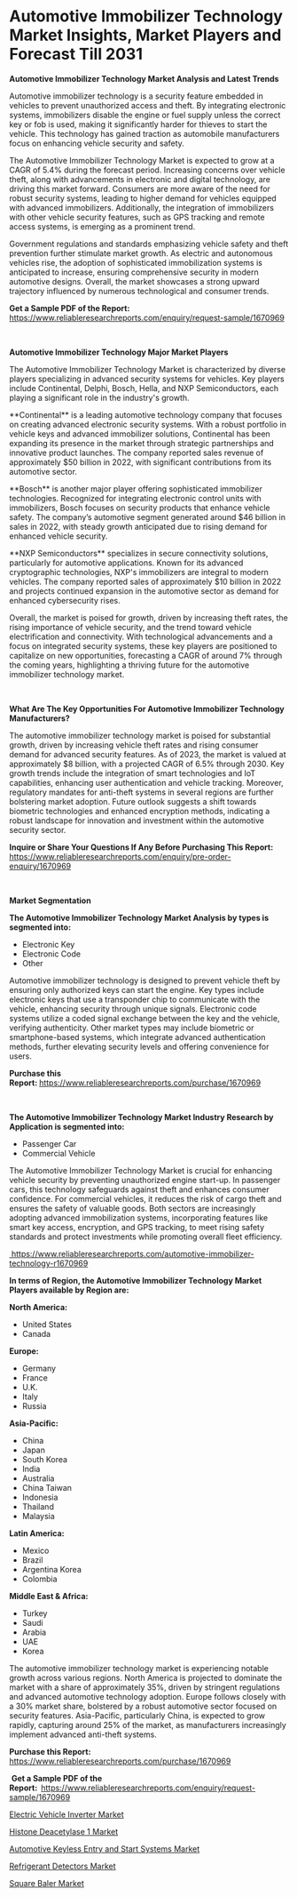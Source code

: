 <p><h1>Automotive Immobilizer Technology Market Insights, Market Players and Forecast Till 2031</h1></p><p><strong>Automotive Immobilizer Technology Market Analysis and Latest Trends</strong></p>
<p><p>Automotive immobilizer technology is a security feature embedded in vehicles to prevent unauthorized access and theft. By integrating electronic systems, immobilizers disable the engine or fuel supply unless the correct key or fob is used, making it significantly harder for thieves to start the vehicle. This technology has gained traction as automobile manufacturers focus on enhancing vehicle security and safety.</p><p>The Automotive Immobilizer Technology Market is expected to grow at a CAGR of 5.4% during the forecast period. Increasing concerns over vehicle theft, along with advancements in electronic and digital technology, are driving this market forward. Consumers are more aware of the need for robust security systems, leading to higher demand for vehicles equipped with advanced immobilizers. Additionally, the integration of immobilizers with other vehicle security features, such as GPS tracking and remote access systems, is emerging as a prominent trend. </p><p>Government regulations and standards emphasizing vehicle safety and theft prevention further stimulate market growth. As electric and autonomous vehicles rise, the adoption of sophisticated immobilization systems is anticipated to increase, ensuring comprehensive security in modern automotive designs. Overall, the market showcases a strong upward trajectory influenced by numerous technological and consumer trends.</p></p>
<p><strong>Get a Sample PDF of the Report:&nbsp;</strong> <a href="https://www.reliableresearchreports.com/enquiry/request-sample/1670969?utm_campaign=83&utm_medium=2&utm_source=Github&utm_content=ia&utm_term=20122024&utm_id=automotive-immobilizer-technology">https://www.reliableresearchreports.com/enquiry/request-sample/1670969</a></p>
<p>&nbsp;</p>
<p><strong>Automotive Immobilizer Technology Major Market Players</strong></p>
<p><p>The Automotive Immobilizer Technology Market is characterized by diverse players specializing in advanced security systems for vehicles. Key players include Continental, Delphi, Bosch, Hella, and NXP Semiconductors, each playing a significant role in the industry's growth. </p><p>**Continental** is a leading automotive technology company that focuses on creating advanced electronic security systems. With a robust portfolio in vehicle keys and advanced immobilizer solutions, Continental has been expanding its presence in the market through strategic partnerships and innovative product launches. The company reported sales revenue of approximately $50 billion in 2022, with significant contributions from its automotive sector.</p><p>**Bosch** is another major player offering sophisticated immobilizer technologies. Recognized for integrating electronic control units with immobilizers, Bosch focuses on security products that enhance vehicle safety. The company’s automotive segment generated around $46 billion in sales in 2022, with steady growth anticipated due to rising demand for enhanced vehicle security.</p><p>**NXP Semiconductors** specializes in secure connectivity solutions, particularly for automotive applications. Known for its advanced cryptographic technologies, NXP's immobilizers are integral to modern vehicles. The company reported sales of approximately $10 billion in 2022 and projects continued expansion in the automotive sector as demand for enhanced cybersecurity rises.</p><p>Overall, the market is poised for growth, driven by increasing theft rates, the rising importance of vehicle security, and the trend toward vehicle electrification and connectivity. With technological advancements and a focus on integrated security systems, these key players are positioned to capitalize on new opportunities, forecasting a CAGR of around 7% through the coming years, highlighting a thriving future for the automotive immobilizer technology market.</p></p>
<p>&nbsp;</p>
<p><strong>What Are The Key Opportunities For Automotive Immobilizer Technology Manufacturers?</strong></p>
<p><p>The automotive immobilizer technology market is poised for substantial growth, driven by increasing vehicle theft rates and rising consumer demand for advanced security features. As of 2023, the market is valued at approximately $8 billion, with a projected CAGR of 6.5% through 2030. Key growth trends include the integration of smart technologies and IoT capabilities, enhancing user authentication and vehicle tracking. Moreover, regulatory mandates for anti-theft systems in several regions are further bolstering market adoption. Future outlook suggests a shift towards biometric technologies and enhanced encryption methods, indicating a robust landscape for innovation and investment within the automotive security sector.</p></p>
<p><strong>Inquire or Share Your Questions If Any Before Purchasing This Report:</strong> <a href="https://www.reliableresearchreports.com/enquiry/pre-order-enquiry/1670969?utm_campaign=83&utm_medium=2&utm_source=Github&utm_content=ia&utm_term=20122024&utm_id=automotive-immobilizer-technology">https://www.reliableresearchreports.com/enquiry/pre-order-enquiry/1670969</a></p>
<p>&nbsp;</p>
<p><strong>Market Segmentation</strong></p>
<p><strong>The Automotive Immobilizer Technology Market Analysis by types is segmented into:</strong></p>
<p><ul><li>Electronic Key</li><li>Electronic Code</li><li>Other</li></ul></p>
<p><p>Automotive immobilizer technology is designed to prevent vehicle theft by ensuring only authorized keys can start the engine. Key types include electronic keys that use a transponder chip to communicate with the vehicle, enhancing security through unique signals. Electronic code systems utilize a coded signal exchange between the key and the vehicle, verifying authenticity. Other market types may include biometric or smartphone-based systems, which integrate advanced authentication methods, further elevating security levels and offering convenience for users.</p></p>
<p><strong>Purchase this Report:&nbsp;</strong><a href="https://www.reliableresearchreports.com/purchase/1670969?utm_campaign=83&utm_medium=2&utm_source=Github&utm_content=ia&utm_term=20122024&utm_id=automotive-immobilizer-technology">https://www.reliableresearchreports.com/purchase/1670969</a></p>
<p>&nbsp;</p>
<p><strong>The Automotive Immobilizer Technology Market Industry Research by Application is segmented into:</strong></p>
<p><ul><li>Passenger Car</li><li>Commercial Vehicle</li></ul></p>
<p><p>The Automotive Immobilizer Technology Market is crucial for enhancing vehicle security by preventing unauthorized engine start-up. In passenger cars, this technology safeguards against theft and enhances consumer confidence. For commercial vehicles, it reduces the risk of cargo theft and ensures the safety of valuable goods. Both sectors are increasingly adopting advanced immobilization systems, incorporating features like smart key access, encryption, and GPS tracking, to meet rising safety standards and protect investments while promoting overall fleet efficiency.</p></p>
<p><a href="https://www.reliableresearchreports.com/automotive-immobilizer-technology-r1670969?utm_campaign=83&utm_medium=2&utm_source=Github&utm_content=ia&utm_term=20122024&utm_id=automotive-immobilizer-technology">&nbsp;https://www.reliableresearchreports.com/automotive-immobilizer-technology-r1670969</a></p>
<p><strong>In terms of Region, the Automotive Immobilizer Technology Market Players available by Region are:</strong></p>
<p>
    <p> <strong> North America: </strong>
        <ul>
            <li>United States</li>
            <li>Canada</li>
        </ul>
        </p> 
    <p> <strong> Europe: </strong>
        <ul>
            <li>Germany</li>
            <li>France</li>
            <li>U.K.</li>
            <li>Italy</li>
            <li>Russia</li>
        </ul>
        </p> 
    <p> <strong> Asia-Pacific: </strong>
        <ul>
            <li>China</li>
            <li>Japan</li>
            <li>South Korea</li>
            <li>India</li>
            <li>Australia</li>
            <li>China Taiwan</li>
            <li>Indonesia</li>
            <li>Thailand</li>
            <li>Malaysia</li>
        </ul>
        </p> 
    <p> <strong> Latin America: </strong>
        <ul>
            <li>Mexico</li>
            <li>Brazil</li>
            <li>Argentina Korea</li>
            <li>Colombia</li>
        </ul>
        </p> 
    <p> <strong> Middle East & Africa: </strong>
        <ul>
            <li>Turkey</li>
            <li>Saudi</li>
            <li>Arabia</li>
            <li>UAE</li>
            <li>Korea</li>
        </ul>
    </p>
    </p>
<p><p>The automotive immobilizer technology market is experiencing notable growth across various regions. North America is projected to dominate the market with a share of approximately 35%, driven by stringent regulations and advanced automotive technology adoption. Europe follows closely with a 30% market share, bolstered by a robust automotive sector focused on security features. Asia-Pacific, particularly China, is expected to grow rapidly, capturing around 25% of the market, as manufacturers increasingly implement advanced anti-theft systems.</p></p>
<p><strong>Purchase this Report: </strong><a href="https://www.reliableresearchreports.com/purchase/1670969?utm_campaign=83&utm_medium=2&utm_source=Github&utm_content=ia&utm_term=20122024&utm_id=automotive-immobilizer-technology">https://www.reliableresearchreports.com/purchase/1670969</a></p>
<p>&nbsp;<strong>Get a Sample PDF of the Report:&nbsp;&nbsp;</strong><a href="https://www.reliableresearchreports.com/enquiry/request-sample/1670969?utm_campaign=83&utm_medium=2&utm_source=Github&utm_content=ia&utm_term=20122024&utm_id=automotive-immobilizer-technology">https://www.reliableresearchreports.com/enquiry/request-sample/1670969</a></p>
<p><strong></strong></p>
<p><p><a href="https://github.com/tasiahtahathorn/Market-Research-Report-List-1/blob/main/electric-vehicle-inverter-market.md?utm_campaign=83&utm_medium=2&utm_source=Github&utm_content=ia&utm_term=20122024&utm_id=automotive-immobilizer-technology">Electric Vehicle Inverter Market</a></p><p><a href="https://www.linkedin.com/pulse/detailed-insights-competitive-landscape-histone-deacetylase-fbaxe?utm_campaign=83&utm_medium=2&utm_source=Github&utm_content=ia&utm_term=20122024&utm_id=automotive-immobilizer-technology">Histone Deacetylase 1 Market</a></p><p><a href="https://github.com/jeastefanowicz7816/Market-Research-Report-List-1/blob/main/automotive-keyless-entry-and-start-systems-market.md?utm_campaign=83&utm_medium=2&utm_source=Github&utm_content=ia&utm_term=20122024&utm_id=automotive-immobilizer-technology">Automotive Keyless Entry and Start Systems Market</a></p><p><a href="https://www.linkedin.com/pulse/refrigerant-detectors-market-report-in-depth-analysis-rjrge?utm_campaign=83&utm_medium=2&utm_source=Github&utm_content=ia&utm_term=20122024&utm_id=automotive-immobilizer-technology">Refrigerant Detectors Market</a></p><p><a href="https://www.linkedin.com/pulse/historical-trends-future-projections-square-baler-market-ndtwe?utm_campaign=83&utm_medium=2&utm_source=Github&utm_content=ia&utm_term=20122024&utm_id=automotive-immobilizer-technology">Square Baler Market</a></p></p>